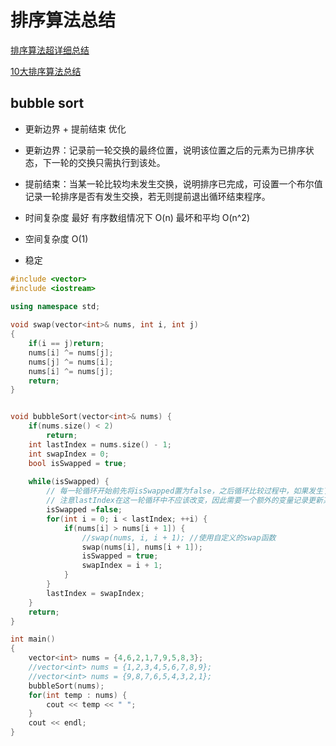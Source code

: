 # 排序算法总结  


[排序算法超详细总结](https://leetcode.cn/circle/discuss/eBo9UB/#%E5%BD%92%E5%B9%B6%E6%8E%92%E5%BA%8F)  

[10大排序算法总结](https://www.runoob.com/w3cnote/ten-sorting-algorithm.html)  


 
## bubble sort  

* 更新边界 + 提前结束   优化  

* 更新边界：记录前一轮交换的最终位置，说明该位置之后的元素为已排序状态，下一轮的交换只需执行到该处。
* 提前结束：当某一轮比较均未发生交换，说明排序已完成，可设置一个布尔值记录一轮排序是否有发生交换，若无则提前退出循环结束程序。


* 时间复杂度   最好 有序数组情况下 O(n)   最坏和平均 O(n^2)  
* 空间复杂度   O(1)
* 稳定

```cpp
#include <vector>  
#include <iostream>

using namespace std;  
  
void swap(vector<int>& nums, int i, int j)
{
    if(i == j)return;
    nums[i] ^= nums[j];
    nums[j] ^= nums[i];
    nums[i] ^= nums[j];
    return;
}


void bubbleSort(vector<int>& nums) {
    if(nums.size() < 2)
        return;
    int lastIndex = nums.size() - 1;
    int swapIndex = 0;
    bool isSwapped = true;
    
    while(isSwapped) {
        // 每一轮循环开始前先将isSwapped置为false，之后循环比较过程中，如果发生了交换再置为true，这样一轮循环结束后，如果还是false，说明数组已经有序  
        // 注意lastIndex在这一轮循环中不应该改变，因此需要一个额外的变量记录更新某一轮中交换的最后一个位置
        isSwapped =false;
        for(int i = 0; i < lastIndex; ++i) {
            if(nums[i] > nums[i + 1]) {
                //swap(nums, i, i + 1); //使用自定义的swap函数
                swap(nums[i], nums[i + 1]);
                isSwapped = true;
                swapIndex = i + 1;
            }
        }
        lastIndex = swapIndex;
    }
    return;
}

int main()  
{  
    vector<int> nums = {4,6,2,1,7,9,5,8,3};
    //vector<int> nums = {1,2,3,4,5,6,7,8,9};
    //vector<int> nums = {9,8,7,6,5,4,3,2,1};
    bubbleSort(nums);
    for(int temp : nums) {
        cout << temp << " ";
    }
    cout << endl;
}  
```
